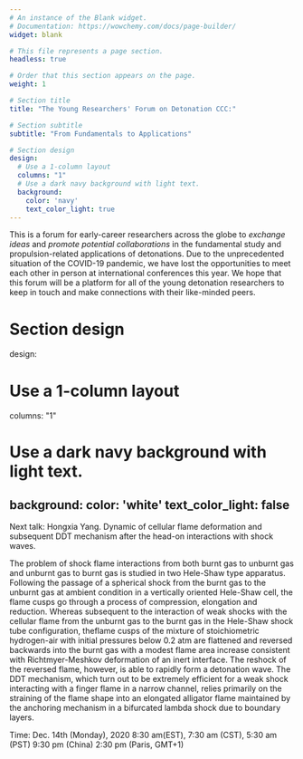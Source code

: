 ```yaml
---
# An instance of the Blank widget.
# Documentation: https://wowchemy.com/docs/page-builder/
widget: blank

# This file represents a page section.
headless: true

# Order that this section appears on the page.
weight: 1

# Section title
title: "The Young Researchers' Forum on Detonation CCC:"

# Section subtitle
subtitle: "From Fundamentals to Applications"

# Section design
design:
  # Use a 1-column layout
  columns: "1"
  # Use a dark navy background with light text.
  background:
    color: 'navy'
    text_color_light: true
---
```


This is a forum for early-career researchers across the globe to *exchange ideas* and *promote potential collaborations* in the fundamental study and propulsion-related applications of detonations. Due to the unprecedented situation of the COVID-19 pandemic, we have lost the opportunities to meet each other in person at international conferences this year. We hope that this forum will be a platform for all of the young detonation researchers to keep in touch and make connections with their like-minded peers.

# Section design
design:
  # Use a 1-column layout
  columns: "1"
  # Use a dark navy background with light text.
  background:
    color: 'white'
    text_color_light: false
---

Next talk:
Hongxia Yang. Dynamic of cellular flame deformation and subsequent DDT mechanism after the head-on interactions with shock waves.

The problem of shock flame interactions from both burnt gas to unburnt gas and unburnt gas to burnt gas is studied in two Hele-Shaw type apparatus. Following the passage of a spherical shock from the burnt gas to the unburnt gas at ambient condition in a vertically oriented Hele-Shaw cell, the flame cusps go through a process of compression, elongation and reduction. Whereas subsequent to the interaction of weak shocks with the cellular flame from the unburnt gas to the burnt gas in the Hele-Shaw shock tube configuration, theflame cusps of the mixture of stoichiometric hydrogen-air with initial pressures below 0.2 atm are flattened and reversed backwards into the burnt gas with a modest flame area increase consistent with Richtmyer-Meshkov deformation of an inert interface. The reshock of the reversed flame, however, is able to rapidly form a detonation wave. The DDT mechanism, which turn out to be extremely efficient for a weak shock interacting with a finger flame in a narrow channel, relies primarily on the straining of the flame shape into an elongated alligator flame maintained by the anchoring mechanism in a bifurcated lambda shock due to boundary layers. 

Time: Dec. 14th (Monday), 2020
8:30 am(EST), 7:30 am (CST), 5:30 am (PST)
9:30 pm (China)
2:30 pm (Paris, GMT+1)
